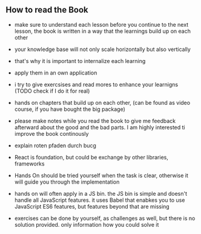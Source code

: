 ## How to read the Book

- make sure to understand each lesson before you continue to the next lesson, the book is written in a way that the learnings build up on each other
- your knowledge base will not only scale horizontally but also vertically
- that's why it is important to internalize each learning
- apply them in an own application
- i try to give exercsises and read mores to enhance your learnigns (TODO check if I do it for real)

- hands on chapters that build up on each other, (can be found as video course, if you have bought the big package)
- please make notes while you read the book to give me feedback afterward about the good and the bad parts. I am highly interested ti improve the book continously

- explain roten pfaden durch bucg
- React is foundation, but could be exchange by other libraries, frameworks

- Hands On should be tried yourself when the task is clear, otherwise it will guide you through the implementation

- hands on will often apply in a JS bin. the JS bin is simple and doesn't handle all JavaScript features. it uses Babel that enabkes you to use JavaScript ES6 features, but features beyond that are missing

- exercises can be done by yourself, as challenges as well, but there is no solution provided. only information how you could solve it